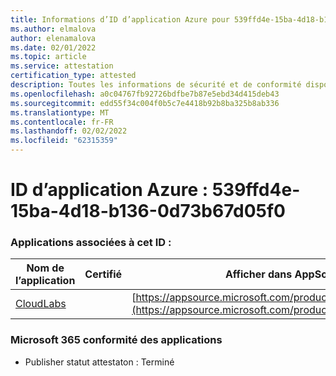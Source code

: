 ```yaml
---
title: Informations d’ID d’application Azure pour 539ffd4e-15ba-4d18-b136-0d73b67d05f0
ms.author: elmalova
author: elenamalova
ms.date: 02/01/2022
ms.topic: article
ms.service: attestation
certification_type: attested
description: Toutes les informations de sécurité et de conformité disponibles pour 539ffd4e-15ba-4d18-b136-0d73b67d05f0.
ms.openlocfilehash: a0c04767fb92726bdfbe7b87e5ebd34d415deb43
ms.sourcegitcommit: edd55f34c004f0b5c7e4418b92b8ba325b8ab336
ms.translationtype: MT
ms.contentlocale: fr-FR
ms.lasthandoff: 02/02/2022
ms.locfileid: "62315359"
---
```

# <a name="azure-app-id-539ffd4e-15ba-4d18-b136-0d73b67d05f0"></a>ID d’application Azure : 539ffd4e-15ba-4d18-b136-0d73b67d05f0


### <a name="apps-associated-with-this-id"></a>Applications associées à cet ID :
| **Nom de l’application** | **Certifié** | **Afficher dans AppSource** |
|--------------|---------------|-----------------------|
| [CloudLabs](https://docs.microsoft.com/microsoft-365-app-certification/forward/WA200003273) |  | [https://appsource.microsoft.com/product/office/WA200003273](https://appsource.microsoft.com/product/office/WA200003273) |

### <a name="microsoft-365-app-compliance-status"></a>Microsoft 365 conformité des applications
- Publisher statut attestaton : Terminé
